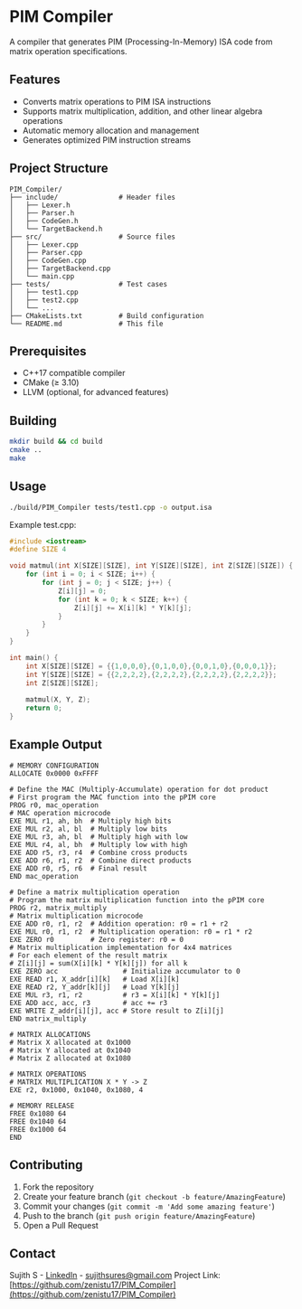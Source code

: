 # PIM Compiler

A compiler that generates PIM (Processing-In-Memory) ISA code from matrix operation specifications.

## Features

- Converts matrix operations to PIM ISA instructions
- Supports matrix multiplication, addition, and other linear algebra operations
- Automatic memory allocation and management
- Generates optimized PIM instruction streams

## Project Structure

```
PIM_Compiler/
├── include/               # Header files
│   ├── Lexer.h
│   ├── Parser.h
│   ├── CodeGen.h
│   └── TargetBackend.h
├── src/                   # Source files
│   ├── Lexer.cpp
│   ├── Parser.cpp
│   ├── CodeGen.cpp
│   ├── TargetBackend.cpp
│   └── main.cpp
├── tests/                 # Test cases
│   ├── test1.cpp
│   ├── test2.cpp
│   └── ...
├── CMakeLists.txt         # Build configuration
└── README.md              # This file
```

## Prerequisites

- C++17 compatible compiler
- CMake (≥ 3.10)
- LLVM (optional, for advanced features)

## Building

```bash
mkdir build && cd build
cmake ..
make
```

## Usage

```bash
./build/PIM_Compiler tests/test1.cpp -o output.isa
```

Example test.cpp:
```cpp
#include <iostream>
#define SIZE 4

void matmul(int X[SIZE][SIZE], int Y[SIZE][SIZE], int Z[SIZE][SIZE]) {
    for (int i = 0; i < SIZE; i++) {
        for (int j = 0; j < SIZE; j++) {
            Z[i][j] = 0;
            for (int k = 0; k < SIZE; k++) {
                Z[i][j] += X[i][k] * Y[k][j];
            }
        }
    }
}

int main() {
    int X[SIZE][SIZE] = {{1,0,0,0},{0,1,0,0},{0,0,1,0},{0,0,0,1}};
    int Y[SIZE][SIZE] = {{2,2,2,2},{2,2,2,2},{2,2,2,2},{2,2,2,2}};
    int Z[SIZE][SIZE];
    
    matmul(X, Y, Z);
    return 0;
}

```

## Example Output

```isa
# MEMORY CONFIGURATION
ALLOCATE 0x0000 0xFFFF

# Define the MAC (Multiply-Accumulate) operation for dot product
# First program the MAC function into the pPIM core
PROG r0, mac_operation
# MAC operation microcode
EXE MUL r1, ah, bh  # Multiply high bits
EXE MUL r2, al, bl  # Multiply low bits
EXE MUL r3, ah, bl  # Multiply high with low
EXE MUL r4, al, bh  # Multiply low with high
EXE ADD r5, r3, r4  # Combine cross products
EXE ADD r6, r1, r2  # Combine direct products
EXE ADD r0, r5, r6  # Final result
END mac_operation

# Define a matrix multiplication operation
# Program the matrix multiplication function into the pPIM core
PROG r2, matrix_multiply
# Matrix multiplication microcode
EXE ADD r0, r1, r2  # Addition operation: r0 = r1 + r2
EXE MUL r0, r1, r2  # Multiplication operation: r0 = r1 * r2
EXE ZERO r0         # Zero register: r0 = 0
# Matrix multiplication implementation for 4x4 matrices
# For each element of the result matrix
# Z[i][j] = sum(X[i][k] * Y[k][j]) for all k
EXE ZERO acc                # Initialize accumulator to 0
EXE READ r1, X_addr[i][k]   # Load X[i][k]
EXE READ r2, Y_addr[k][j]   # Load Y[k][j]
EXE MUL r3, r1, r2          # r3 = X[i][k] * Y[k][j]
EXE ADD acc, acc, r3        # acc += r3
EXE WRITE Z_addr[i][j], acc # Store result to Z[i][j]
END matrix_multiply

# MATRIX ALLOCATIONS
# Matrix X allocated at 0x1000
# Matrix Y allocated at 0x1040
# Matrix Z allocated at 0x1080

# MATRIX OPERATIONS
# MATRIX MULTIPLICATION X * Y -> Z
EXE r2, 0x1000, 0x1040, 0x1080, 4

# MEMORY RELEASE
FREE 0x1080 64
FREE 0x1040 64
FREE 0x1000 64
END
```

## Contributing

1. Fork the repository
2. Create your feature branch (`git checkout -b feature/AmazingFeature`)
3. Commit your changes (`git commit -m 'Add some amazing feature'`)
4. Push to the branch (`git push origin feature/AmazingFeature`)
5. Open a Pull Request

## Contact

Sujith S - [LinkedIn](https://www.linkedin.com/in/sujith-s-62aa7527a/) - sujithsures@gmail.com
Project Link: [https://github.com/zenistu17/PIM_Compiler](https://github.com/zenistu17/PIM_Compiler)
